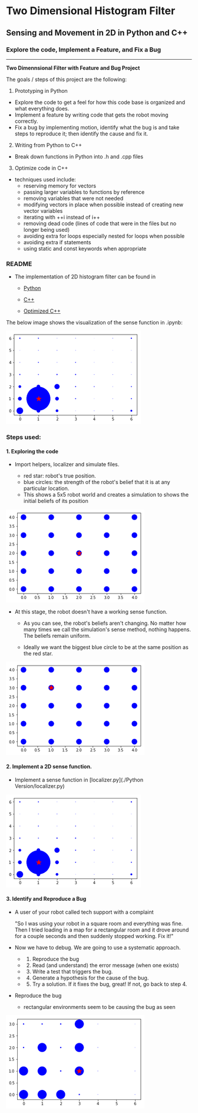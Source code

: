 # **Two Dimensional Histogram Filter**

## Sensing and Movement in 2D in Python and C++

### Explore the code, Implement a Feature, and Fix a Bug

---

**Two Dimennsional Filter with Feature and Bug Project**

The goals / steps of this project are the following:

1. Prototyping in Python
* Explore the code to get a feel for how this code base is organized and what everything does.
* Implement a feature by writing code that gets the robot moving correctly.
* Fix a bug by implementing motion, identify what the bug is and take steps to reproduce it; then identify the cause and fix it.

2. Writing from Python to C++
* Break down functions in Python into .h and .cpp files

3. Optimize code in C++
* techniques used include:
  - reserving memory for vectors
  - passing larger variables to functions by reference
  - removing variables that were not needed
  - modifying vectors in place when possible instead of creating new vector variables
  - iterating with ++i instead of i++
  - removing dead code (lines of code that were in the files but no longer being used)
  - avoiding extra for loops especially nested for loops when possible
  - avoiding extra if statements
  - using static and const keywords when appropriate

[//]: # (Image References)

[image1]: ./Result_Images/1.png "1"
[image2]: ./Result_Images/2.png "2"
[image3]: ./Result_Images/3.png "3"
[image4]: ./Result_Images/4.png "4"

### README

- The implementation of 2D histogram filter can be found in

  * [Python](https://github.com/ianleongg/Sensing-Movement-Histogram-Filter-2D/blob/master/Python%20Version/Histogram_Filter_2D.ipynb) 

  * [C++](https://github.com/ianleongg/Sensing-Movement-Histogram-Filter-2D/tree/master/C%2B%2B%20Version) 

  * [Optimized C++](https://github.com/ianleongg/Sensing-Movement-Histogram-Filter-2D/blob/master/Optimized%20C%2B%2B%20Version/main.cpp) 


The below image shows the visualization of the sense function in .ipynb: 

![alt text][image3]


### Steps used:

#### 1. Exploring the code

* Import helpers, localizer and simulate files.

  - red star: robot's true position. 
  - blue circles: the strength of the robot's belief that it is at any particular location.
  - This shows a 5x5 robot world and creates a simulation to shows the initial beliefs of its position

![alt text][image1]

* At this stage, the robot doesn't have a working sense function.

  - As you can see, the robot's beliefs aren't changing. No matter how many times we call the simulation's sense method, nothing happens. The beliefs remain uniform.

  - Ideally we want the biggest blue circle to be at the same position as the red star.

![alt text][image2]

#### 2. Implement a 2D sense function.

* Implement a sense function in [localizer.py](./Python Version/localizer.py)

![alt text][image3]


#### 3. Identify and Reproduce a Bug

* A user of your robot called tech support with a complaint

    "So I was using your robot in a square room and everything was fine. Then I tried loading in a map for a rectangular room and it drove around for a couple seconds and then suddenly stopped working. Fix it!"

* Now we have to debug. We are going to use a systematic approach.

  - 1. Reproduce the bug
  - 2. Read (and understand) the error message (when one exists)
  - 3. Write a test that triggers the bug.
  - 4. Generate a hypothesis for the cause of the bug.
  - 5. Try a solution. If it fixes the bug, great! If not, go back to step 4.

* Reproduce the bug
    
  - rectangular environments seem to be causing the bug as seen

 ![alt text][image4]

  
